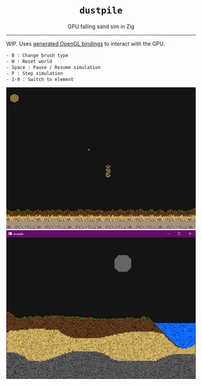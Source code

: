 <div align="center">
    <h1><code>dustpile</code></h1>
    GPU falling sand sim in Zig 
    <hr>
</div>

WIP. Uses [generated OpenGL bindings](https://github.com/MasterQ32/zig-opengl) to interact with the GPU. 

```
- B : Change brush type
- W : Reset world
- Space : Pause / Resume simulation
- P : Step simulation
- 1-9 : Switch to element
```

![a](assets/dagif.gif)
![](assets/screenshot.png)